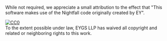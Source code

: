 While not required, we appreciate a small attribution to the effect that "This software makes use of
the Nightfall code originally created by EY".

<p xmlns:dct="http://purl.org/dc/terms/">
  <a rel="license"
     href="http://creativecommons.org/publicdomain/zero/1.0/">
    <img
      src="http://i.creativecommons.org/p/zero/1.0/88x31.png"
      style="border-style: none;"
      alt="CC0"
    />
  </a>
  <br />
  To the extent possible under law,
  <span resource="[_:publisher]" rel="dct:publisher">
    <span property="dct:title">EYGS LLP </span></span>
  has waived all copyright and related or neighboring rights to
  this work.
</p>
